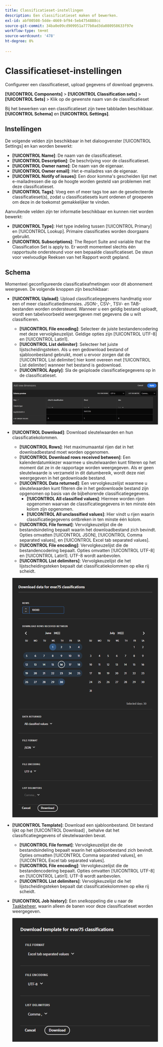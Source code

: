 ```yaml
---
title: Classificatieset-instellingen
description: Een classificatieset maken of bewerken.
exl-id: abf00508-5dde-4669-bf94-5eb4754888cc
source-git-commit: 34ba0e09cd909951a777b0ad3da080958633f97e
workflow-type: tm+mt
source-wordcount: '478'
ht-degree: 0%

---
```


# Classificatieset-instellingen

Configureer een classificatieset, upload gegevens of download gegevens.

**[!UICONTROL Components]** > **[!UICONTROL Classification sets]** > **[!UICONTROL Sets]** > Klik op de gewenste naam van de classificatieset

Bij het bewerken van een classificatieset zijn twee tabbladen beschikbaar. **[!UICONTROL Schema]** en **[!UICONTROL Settings]**.

## Instellingen

De volgende velden zijn beschikbaar in het dialoogvenster [!UICONTROL Settings] en kan worden bewerkt:

* **[!UICONTROL Name]**: De naam van de classificatieset.
* **[!UICONTROL Description]**: De beschrijving voor de classificatieset.
* **[!UICONTROL Owner name]**: De naam van de eigenaar.
* **[!UICONTROL Owner email]**: Het e-mailadres van de eigenaar.
* **[!UICONTROL Notify of issues]**: Een door komma&#39;s gescheiden lijst met e-mailadressen die op de hoogte worden gesteld van problemen met deze classificatieset.
* **[!UICONTROL Tags]**: Voeg een of meer tags toe aan de geselecteerde classificatieset(s), zodat u classificatiesets kunt ordenen of groeperen om deze in de toekomst gemakkelijker te vinden.

Aanvullende velden zijn ter informatie beschikbaar en kunnen niet worden bewerkt:

* **[!UICONTROL Type]**: Het type indeling tussen [!UICONTROL Primary] en [!UICONTROL Lookup]. Primaire classificaties worden doorgaans gebruikt.
* **[!UICONTROL Subscriptions]**: The Report Suite and variable that the Classification Set is apply to. Er wordt momenteel slechts één rapportsuite ondersteund voor een bepaalde classificatieset. De steun voor veelvoudige Reeksen van het Rapport wordt gepland.

## Schema

Momenteel geconfigureerde classificatieafmetingen voor dit abonnement weergeven. De volgende knoppen zijn beschikbaar:

* **[!UICONTROL Upload]**: Upload classificatiegegevens handmatig voor een of meer classificatiedimensies. JSON-, CSV-, TSV- en TAB-bestanden worden ondersteund. Wanneer u een geldig bestand uploadt, wordt een tabelvoorbeeld weergegeven met gegevens die u wilt classificeren.
   * **[!UICONTROL File encoding]**: Selecteer de juiste bestandencodering met deze vervolgkeuzelijst. Geldige opties zijn [!UICONTROL UTF-8] en [!UICONTROL Latin1].
   * **[!UICONTROL List delimiter]**: Selecteer het juiste lijstscheidingsteken. Als u een gedownload bestand of sjabloonbestand gebruikt, moet u ervoor zorgen dat de [!UICONTROL List delimiter] hier komt overeen met [!UICONTROL List delimiter] wanneer het bestand is gedownload.
   * **[!UICONTROL Apply]**: Sla de geüploade classificatiegegevens op in de classificatieset.

   ![Uploaden van classificatieset](../assets/classification-set-upload.png)

* **[!UICONTROL Download]**: Download sleutelwaarden en hun classificatiekolommen.
   * **[!UICONTROL Rows]**: Het maximumaantal rijen dat in het downloadbestand moet worden opgenomen.
   * **[!UICONTROL Download rows received between]**: Een kalenderdatumkiezer waarmee u sleutelwaarden kunt filteren op het moment dat ze in de rapportage worden weergegeven. Als er geen sleutelwaarde is verzameld in dit datumbereik, wordt deze niet weergegeven in het gedownloade bestand.
   * **[!UICONTROL Data returned]**: Een vervolgkeuzelijst waarmee u sleutelwaarden kunt filteren die in het gedownloade bestand zijn opgenomen op basis van de bijbehorende classificatiegegevens.
      * **[!UICONTROL All classified values]**: Hiermee worden rijen opgenomen waarvan de classificatiegegevens in ten minste één kolom zijn opgenomen.
      * **[!UICONTROL All unclassified values]**: Hier vindt u rijen waarin classificatiegegevens ontbreken in ten minste één kolom.
   * **[!UICONTROL File format]**: Vervolgkeuzelijst die de bestandsindeling bepaalt waarin het downloadbestand zich bevindt. Opties omvatten [!UICONTROL JSON], [!UICONTROL Comma separated values], en [!UICONTROL Excel tab separated values].
   * **[!UICONTROL File encoding]**: Vervolgkeuzelijst die de bestandencodering bepaalt. Opties omvatten [!UICONTROL UTF-8] en [!UICONTROL Latin1]. UTF-8 wordt aanbevolen.
   * **[!UICONTROL List delimiters]**: Vervolgkeuzelijst die het lijstscheidingsteken bepaalt dat classificatiekolommen op elke rij scheidt.

   ![Downloaden van classificatieset](../assets/classification-set-download.png)

* **[!UICONTROL Template]**: Download een sjabloonbestand. Dit bestand lijkt op het [!UICONTROL Download] , behalve dat het classificatiegegevens of sleutelwaarden bevat.
   * **[!UICONTROL File format]**: Vervolgkeuzelijst die de bestandsindeling bepaalt waarin het sjabloonbestand zich bevindt. Opties omvatten [!UICONTROL Comma separated values], en [!UICONTROL Excel tab separated values].
   * **[!UICONTROL File encoding]**: Vervolgkeuzelijst die de bestandencodering bepaalt. Opties omvatten [!UICONTROL UTF-8] en [!UICONTROL Latin1]. UTF-8 wordt aanbevolen.
   * **[!UICONTROL List delimiters]**: Vervolgkeuzelijst die het lijstscheidingsteken bepaalt dat classificatiekolommen op elke rij scheidt.
* **[!UICONTROL Job history]**: Een snelkoppeling die u naar de [Taakbeheer](job-manager.md), waarin alleen de banen voor deze classificatieset worden weergegeven.

   ![Classificatieset-sjabloon](../assets/classification-set-template.png)
